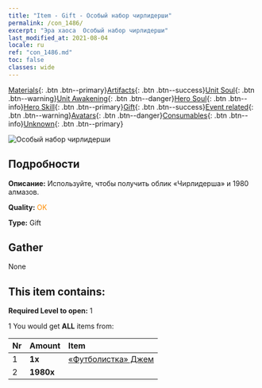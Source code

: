 ```yaml
---
title: "Item - Gift - Особый набор чирлидерши"
permalink: /con_1486/
excerpt: "Эра хаоса  Особый набор чирлидерши"
last_modified_at: 2021-08-04
locale: ru
ref: "con_1486.md"
toc: false
classes: wide
---
```

 [Materials](/ItemsRU/){: .btn .btn--primary}[Artifacts](/ItemsRU/Artifacts/){: .btn .btn--success}[Unit Soul](/ItemsRU/UnitSoul/){: .btn .btn--warning}[Unit Awakening](/ItemsRU/UnitAwakening/){: .btn .btn--danger}[Hero Soul](/ItemsRU/HeroSoul/){: .btn .btn--info}[Hero Skill](/ItemsRU/HeroSkill/){: .btn .btn--primary}[Gift](/ItemsRU/Gift/){: .btn .btn--success}[Event related](/ItemsRU/Events/){: .btn .btn--warning}[Avatars](/ItemsRU/Avatars/){: .btn .btn--danger}[Consumables](/ItemsRU/Consumables/){: .btn .btn--info}[Unknown](/ItemsRU/Unknown/){: .btn .btn--primary}

 ![Особый набор чирлидерши](/images/t/i_907100.png)

## Подробности
 **Описание:** Используйте, чтобы получить облик «Чирлидерша» и 1980 алмазов.

 **Quality:** <span style="color: #FF8C00">OK</span>

 **Type:** Gift

## Gather

  None

## This item contains:

 **Required Level to open:** 1

 1 You would get **ALL** items  from:

  | Nr | Amount |     Item    |
  |:---|:-------|:------------|
  | 1 |  **1x** | [«Футболистка» Джем](/ItemsRU/con_1046/) |  | 
  | 2 |  **1980x** | <i class="fas fa-gem"/> |  | 
